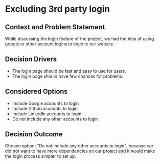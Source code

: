 # Excluding 3rd party login 

## Context and Problem Statement

While discussing the login feature of the project, we had the idea of using google or other account logins to login to our website.

## Decision Drivers

* The login page should be fast and easy to use for users.
* The login page should have few chances for problems.

## Considered Options

* Include Google accounts to login
* Include Github accounts to login
* Include LinkedIn accounts to login
* Do not include any other accounts to login

## Decision Outcome

Chosen option: "Do not include any other accounts to login", because we did not want to have more dependencies on our project and it would make the login process simpler to set up.
